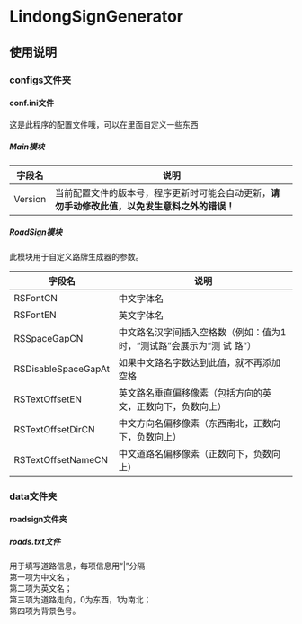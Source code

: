 # LindongSignGenerator

## 使用说明

### configs文件夹

#### conf.ini文件

这是此程序的配置文件哦，可以在里面自定义一些东西

##### Main模块

| 字段名     | 说明                                                |
|---------|---------------------------------------------------|
| Version | 当前配置文件的版本号，程序更新时可能会自动更新，**请勿手动修改此值，以免发生意料之外的错误！** |

##### RoadSign模块

此模块用于自定义路牌生成器的参数。

| 字段名                 | 说明                                     |
|---------------------|----------------------------------------|
| RSFontCN            | 中文字体名                                  |
| RSFontEN            | 英文字体名                                  |
| RSSpaceGapCN        | 中文路名汉字间插入空格数（例如：值为1时，“测试路”会展示为“测 试 路”） |
| RSDisableSpaceGapAt | 如果中文路名字数达到此值，就不再添加空格                   |
| RSTextOffsetEN      | 英文路名垂直偏移像素（包括方向的英文，正数向下，负数向上）          |
| RSTextOffsetDirCN   | 中文方向名偏移像素（东西南北，正数向下，负数向上）              |
| RSTextOffsetNameCN  | 中文道路名偏移像素（正数向下，负数向上）                   |

### data文件夹

#### roadsign文件夹

##### roads.txt文件

用于填写道路信息，每项信息用“|”分隔\
第一项为中文名；\
第二项为英文名；\
第三项为道路走向，0为东西，1为南北；\
第四项为背景色号。

